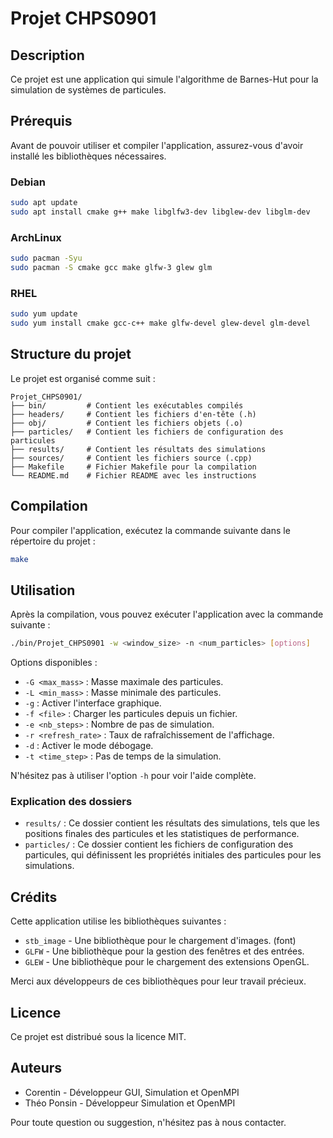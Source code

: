 # Projet CHPS0901

## Description
Ce projet est une application qui simule l'algorithme de Barnes-Hut pour la simulation de systèmes de particules.

## Prérequis
Avant de pouvoir utiliser et compiler l'application, assurez-vous d'avoir installé les bibliothèques nécessaires.

### Debian
```sh
sudo apt update
sudo apt install cmake g++ make libglfw3-dev libglew-dev libglm-dev
```

### ArchLinux
```sh
sudo pacman -Syu
sudo pacman -S cmake gcc make glfw-3 glew glm
```

### RHEL
```sh
sudo yum update
sudo yum install cmake gcc-c++ make glfw-devel glew-devel glm-devel
```

## Structure du projet
Le projet est organisé comme suit :
```
Projet_CHPS0901/
├── bin/         # Contient les exécutables compilés
├── headers/     # Contient les fichiers d'en-tête (.h)
├── obj/         # Contient les fichiers objets (.o)
├── particles/   # Contient les fichiers de configuration des particules
├── results/     # Contient les résultats des simulations
├── sources/     # Contient les fichiers source (.cpp)
├── Makefile     # Fichier Makefile pour la compilation
└── README.md    # Fichier README avec les instructions
```

## Compilation
Pour compiler l'application, exécutez la commande suivante dans le répertoire du projet :
```sh
make
```

## Utilisation
Après la compilation, vous pouvez exécuter l'application avec la commande suivante :
```sh
./bin/Projet_CHPS0901 -w <window_size> -n <num_particles> [options]
```
Options disponibles :
- `-G <max_mass>` : Masse maximale des particules.
- `-L <min_mass>` : Masse minimale des particules.
- `-g` : Activer l'interface graphique.
- `-f <file>` : Charger les particules depuis un fichier.
- `-e <nb_steps>` : Nombre de pas de simulation.
- `-r <refresh_rate>` : Taux de rafraîchissement de l'affichage.
- `-d` : Activer le mode débogage.
- `-t <time_step>` : Pas de temps de la simulation.

N'hésitez pas à utiliser l'option `-h` pour voir l'aide complète.

### Explication des dossiers
- `results/` : Ce dossier contient les résultats des simulations, tels que les positions finales des particules et les statistiques de performance.
- `particles/` : Ce dossier contient les fichiers de configuration des particules, qui définissent les propriétés initiales des particules pour les simulations.

## Crédits
Cette application utilise les bibliothèques suivantes :
- `stb_image` - Une bibliothèque pour le chargement d'images. (font)
- `GLFW` - Une bibliothèque pour la gestion des fenêtres et des entrées.
- `GLEW` - Une bibliothèque pour le chargement des extensions OpenGL.

Merci aux développeurs de ces bibliothèques pour leur travail précieux.

## Licence
Ce projet est distribué sous la licence MIT.

## Auteurs
- Corentin - Développeur GUI, Simulation et OpenMPI
- Théo Ponsin - Développeur Simulation et OpenMPI

Pour toute question ou suggestion, n'hésitez pas à nous contacter.